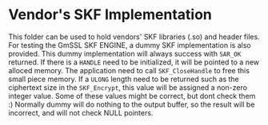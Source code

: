 #  Vendor's SKF Implementation

This folder can be used to hold vendors' SKF libraries (.so) and header files.
For testing the GmSSL SKF ENGINE, a dummy SKF implementation is also provided.
This dummy implementation will always success with `SAR_OK` returned.
If there is a `HANDLE` need to be initialized, it will be pointed to a new
alloced memory. The application need to call `SKF_CloseHandle` to free this
small piece memory. If a `ULONG` length need to be returned such as the
ciphertext size in the `SKF_Encrypt`, this value will be assigned a non-zero
integer value. Some of these values might be correct, but dont check them :)
Normally dummy will do nothing to the output buffer, so the result will be
incorrect, and will not check NULL pointers.

